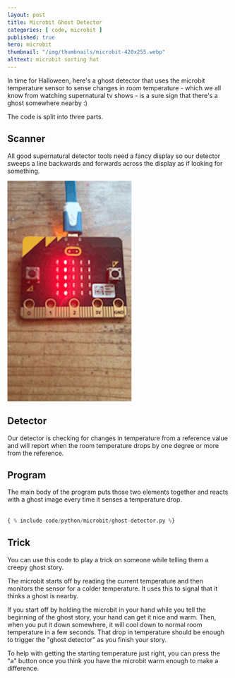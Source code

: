 ```yaml
---
layout: post
title: Microbit Ghost Detector
categories: [ code, microbit ]
published: true
hero: microbit
thumbnail: "/img/thumbnails/microbit-420x255.webp"
alttext: microbit sorting hat
---
```


In time for Halloween, here's a ghost detector that uses the microbit temperature sensor to sense 
changes in room temperature - which we all know from watching supernatural tv shows - is a sure sign that 
there's a ghost somewhere nearby :)

The code is split into three parts. 

## Scanner

All good supernatural detector tools need a fancy display so our detector sweeps a line backwards and forwards 
across the display as if looking for something.

![microbit sweep display](/img/posts/ghost-detector/sweep-detector.gif)

## Detector

Our detector is checking for changes in temperature from a reference value and will report when the room temperature 
drops by one degree or more from the reference.

## Program

The main body of the program puts those two elements together and reacts with a ghost image every time it senses
a temperature drop.


```python

{ % include code/python/microbit/ghost-detector.py %}

```

## Trick

You can use this code to play a trick on someone while telling them a creepy ghost story. 

The microbit starts off by reading the current temperature and then monitors the sensor 
for a colder temperature. It uses this to signal that it thinks a ghost is nearby. 

If you start off by holding the microbit in your hand while you tell the beginning of the ghost story, 
your hand can get it nice and warm. Then, when you put it down somewhere, it will cool down to normal 
room temperature in a few seconds. That drop in temperature should be enough to trigger the "ghost 
detector" as you finish your story.

To help with getting the starting temperature just right, you can press the "a" button once you think you have 
the microbit warm enough to make a difference. 

